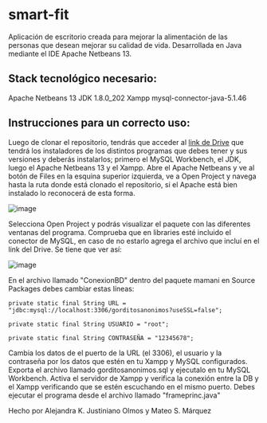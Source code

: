 # smart-fit
Aplicación de escritorio creada para mejorar la alimentación de las personas que desean mejorar su calidad de vida. Desarrollada en Java mediante el IDE Apache Netbeans 13.
## Stack tecnológico necesario: 
Apache Netbeans 13
JDK 1.8.0_202
Xampp
mysql-connector-java-5.1.46


## Instrucciones para un correcto uso: 
Luego de clonar el repositorio, tendrás que acceder al [link de Drive](https://drive.google.com/drive/folders/1X37tS_nGi6QEuhfl2K5fPCBdzHlW7ODl?usp=drive_link) que tendrá los instaladores de los distintos programas que debes tener y sus versiones y deberás instalarlos; primero el MySQL Workbench, el JDK, luego el Apache Netbeans 13 y el Xampp. 
Abre el Apache Netbeans y ve al botón de Files en la esquina superior izquierda, ve a Open Project y navega hasta la ruta donde está clonado el repositorio, si el Apache está bien instalado lo reconocerá de esta forma. 

![image](https://github.com/user-attachments/assets/b9326742-277f-42e4-94cf-df4a7475f291)


Selecciona Open Project y podrás visualizar el paquete con las diferentes ventanas del programa.
Comprueba que en libraries esté incluido el conector de MySQL, en caso de no estarlo agrega el archivo que incluí en el link del Drive.
Se tiene que ver así: 

![image](https://github.com/user-attachments/assets/223b5323-c97c-4ccc-95db-a81df0c9b5b0)


En el archivo llamado "ConexionBD" dentro del paquete mamani en Source Packages debes cambiar estas líneas:

    private static final String URL = "jdbc:mysql://localhost:3306/gorditosanonimos?useSSL=false";
    
    private static final String USUARIO = "root";
    
    private static final String CONTRASEÑA = "12345678";
  
    
Cambia los datos de  el puerto de la URL (el 3306), el usuario y la contraseña por los datos que estén en tu Xampp y MySQL configurados.
Exporta el archivo llamado gorditosanonimos.sql y ejecutalo en tu MySQL Workbench.
Activa el servidor de Xampp y verifica la conexión entre la DB y el Xampp verificando que se estén escuchando en el mismo puerto.
Debes ejecutar el programa desde el archivo llamado "frameprinc.java"


Hecho por Alejandra K. Justiniano Olmos y Mateo S. Márquez


